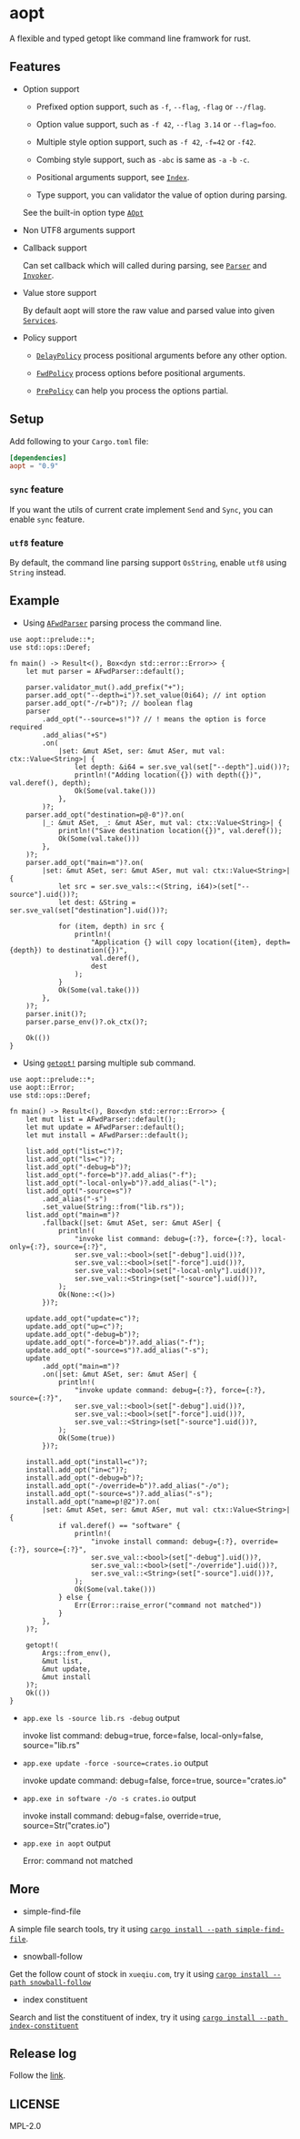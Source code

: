 # aopt

A flexible and typed getopt like command line framwork for rust.

## Features

- Option support

    - Prefixed option support, such as `-f`, `--flag`, `-flag` or `--/flag`.

    - Option value support, such as `-f 42`, `--flag 3.14` or `--flag=foo`.

    - Multiple style option support, such as `-f 42`, `-f=42` or `-f42`.

    - Combing style support, such as `-abc` is same as `-a` `-b` `-c`.

    - Positional arguments support, see [`Index`](crate::opt::Index).

    - Type support, you can validator the value of option during parsing.

    See the built-in option type [`AOpt`](crate::opt::AOpt)

- Non UTF8 arguments support

- Callback support

    Can set callback which will called during parsing,
    see [`Parser`](crate::parser::Parser) and [`Invoker`](crate::ctx::Invoker).

- Value store support

    By default aopt will store the raw value and parsed value into given [`Services`](crate::ser::Services).

- Policy support

    - [`DelayPolicy`](crate::parser::DelayPolicy) process positional arguments before any other option.

    - [`FwdPolicy`](crate::parser::FwdPolicy) process options before positional arguments.

    - [`PrePolicy`](crate::parser::PrePolicy) can help you process the options partial.

## Setup

Add following to your `Cargo.toml` file:

```toml
[dependencies]
aopt = "0.9"
```

### `sync` feature

If you want the utils of current crate implement `Send` and `Sync`, you can enable `sync` feature.

### `utf8` feature

By default, the command line parsing support `OsString`, enable `utf8` using `String` instead.

## Example

- Using [`AFwdParser`](crate::ext::AFwdParser) parsing process the command line.

```no_run
use aopt::prelude::*;
use std::ops::Deref;

fn main() -> Result<(), Box<dyn std::error::Error>> {
    let mut parser = AFwdParser::default();

    parser.validator_mut().add_prefix("+");
    parser.add_opt("--depth=i")?.set_value(0i64); // int option
    parser.add_opt("-/r=b")?; // boolean flag
    parser
        .add_opt("--source=s!")? // ! means the option is force required
        .add_alias("+S")
        .on(
            |set: &mut ASet, ser: &mut ASer, mut val: ctx::Value<String>| {
                let depth: &i64 = ser.sve_val(set["--depth"].uid())?;
                println!("Adding location({}) with depth({})", val.deref(), depth);
                Ok(Some(val.take()))
            },
        )?;
    parser.add_opt("destination=p@-0")?.on(
        |_: &mut ASet, _: &mut ASer, mut val: ctx::Value<String>| {
            println!("Save destination location({})", val.deref());
            Ok(Some(val.take()))
        },
    )?;
    parser.add_opt("main=m")?.on(
        |set: &mut ASet, ser: &mut ASer, mut val: ctx::Value<String>| {
            let src = ser.sve_vals::<(String, i64)>(set["--source"].uid())?;
            let dest: &String = ser.sve_val(set["destination"].uid())?;

            for (item, depth) in src {
                println!(
                    "Application {} will copy location({item}, depth={depth}) to destination({})",
                    val.deref(),
                    dest
                );
            }
            Ok(Some(val.take()))
        },
    )?;
    parser.init()?;
    parser.parse_env()?.ok_ctx()?;

    Ok(())
}
```

- Using [`getopt!`](crate::getopt) parsing multiple sub command.

```no_run
use aopt::prelude::*;
use aopt::Error;
use std::ops::Deref;

fn main() -> Result<(), Box<dyn std::error::Error>> {
    let mut list = AFwdParser::default();
    let mut update = AFwdParser::default();
    let mut install = AFwdParser::default();

    list.add_opt("list=c")?;
    list.add_opt("ls=c")?;
    list.add_opt("-debug=b")?;
    list.add_opt("-force=b")?.add_alias("-f");
    list.add_opt("-local-only=b")?.add_alias("-l");
    list.add_opt("-source=s")?
        .add_alias("-s")
        .set_value(String::from("lib.rs"));
    list.add_opt("main=m")?
        .fallback(|set: &mut ASet, ser: &mut ASer| {
            println!(
                "invoke list command: debug={:?}, force={:?}, local-only={:?}, source={:?}",
                ser.sve_val::<bool>(set["-debug"].uid())?,
                ser.sve_val::<bool>(set["-force"].uid())?,
                ser.sve_val::<bool>(set["-local-only"].uid())?,
                ser.sve_val::<String>(set["-source"].uid())?,
            );
            Ok(None::<()>)
        })?;

    update.add_opt("update=c")?;
    update.add_opt("up=c")?;
    update.add_opt("-debug=b")?;
    update.add_opt("-force=b")?.add_alias("-f");
    update.add_opt("-source=s")?.add_alias("-s");
    update
        .add_opt("main=m")?
        .on(|set: &mut ASet, ser: &mut ASer| {
            println!(
                "invoke update command: debug={:?}, force={:?}, source={:?}",
                ser.sve_val::<bool>(set["-debug"].uid())?,
                ser.sve_val::<bool>(set["-force"].uid())?,
                ser.sve_val::<String>(set["-source"].uid())?,
            );
            Ok(Some(true))
        })?;

    install.add_opt("install=c")?;
    install.add_opt("in=c")?;
    install.add_opt("-debug=b")?;
    install.add_opt("-/override=b")?.add_alias("-/o");
    install.add_opt("-source=s")?.add_alias("-s");
    install.add_opt("name=p!@2")?.on(
        |set: &mut ASet, ser: &mut ASer, mut val: ctx::Value<String>| {
            if val.deref() == "software" {
                println!(
                    "invoke install command: debug={:?}, override={:?}, source={:?}",
                    ser.sve_val::<bool>(set["-debug"].uid())?,
                    ser.sve_val::<bool>(set["-/override"].uid())?,
                    ser.sve_val::<String>(set["-source"].uid())?,
                );
                Ok(Some(val.take()))
            } else {
                Err(Error::raise_error("command not matched"))
            }
        },
    )?;

    getopt!(
        Args::from_env(),
        &mut list,
        &mut update,
        &mut install
    )?;
    Ok(())
}
```

* `app.exe ls -source lib.rs -debug` output 

    invoke list command: debug=true, force=false, local-only=false, source="lib.rs"

* `app.exe update -force -source=crates.io` output

    invoke update command: debug=false, force=true, source="crates.io"

* `app.exe in software -/o -s crates.io` output

    invoke install command: debug=false, override=true, source=Str("crates.io")

* `app.exe in aopt` output

    Error: command not matched

## More

- simple-find-file

A simple file search tools, try it using [`cargo install --path simple-find-file`](https://github.com/araraloren/aopt/tree/main/simple-find-file).

- snowball-follow

Get the follow count of stock in `xueqiu.com`, try it using [`cargo install --path snowball-follow`](https://github.com/araraloren/aopt/tree/main/snowball-follow)

- index constituent

Search and list the constituent of index, try it using [`cargo install --path index-constituent`](https://github.com/araraloren/aopt/tree/main/index-constituent)

## Release log

Follow the [link](https://github.com/araraloren/aopt/blob/main/aopt/Release.md).

## LICENSE

MPL-2.0